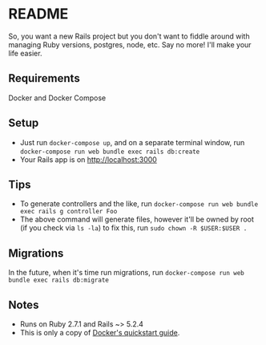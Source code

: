# README

So, you want a new Rails project but you don't want to fiddle around with managing Ruby versions, postgres, node, etc. Say no more! I'll make your life easier.

## Requirements

Docker and Docker Compose

## Setup

- Just run `docker-compose up`, and on a separate terminal window, run `docker-compose run web bundle exec rails db:create`
- Your Rails app is on [http://localhost:3000](http://localhost:3000)

## Tips

- To generate controllers and the like, run `docker-compose run web bundle exec rails g controller Foo`
- The above command will generate files, however it'll be owned by root (if you check via `ls -la`) to fix this, run `sudo chown -R $USER:$USER .`

## Migrations

In the future, when it's time run migrations, run `docker-compose run web bundle exec rails db:migrate`

## Notes

- Runs on Ruby 2.7.1 and Rails ~> 5.2.4
- This is only a copy of [Docker's quickstart guide](https://docs.docker.com/compose/rails/).
